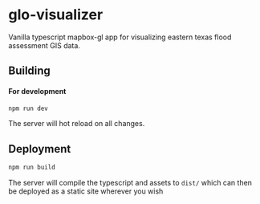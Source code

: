 # glo-visualizer

Vanilla typescript mapbox-gl app for visualizing eastern texas flood assessment GIS data. 

## Building

#### For development

```bash
npm run dev
```

The server will hot reload on all changes.

## Deployment 

```bash
npm run build
```

The server will compile the typescript and assets to `dist/` which can then be deployed as a static site wherever you wish
